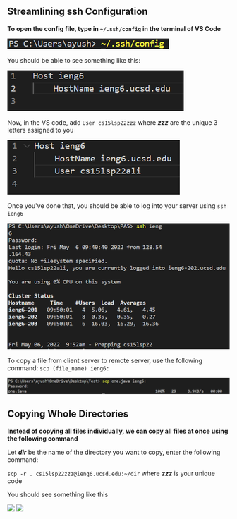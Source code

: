 ## Streamlining ssh Configuration

**To open the config file, type in ```~/.ssh/config``` in the terminal of VS Code**

![](R3P1.png)

You should be able to see something like this:

![](R3P2.png)

Now, in the VS code, add ```User cs15lsp22zzz``` where ***zzz*** are the unique 3 letters assigned to you

![](R3P3.png)

Once you've done that, you should be able to log into your server using ```ssh ieng6```

![](R3P4.png)

To copy a file from client server to remote server, use the following command: ```scp (file_name) ieng6:```

![](R3P5.png)

## Copying Whole Directories

**Instead of copying all files individually, we can copy all files at once using the following command**

Let ***dir*** be the name of the directory you want to copy, enter the following command: 

```scp -r . cs15lsp22zzz@ieng6.ucsd.edu:~/dir``` where ***zzz*** is your unique code 

You should see something like this

![](R3P6.png)
![](R3P7.png)